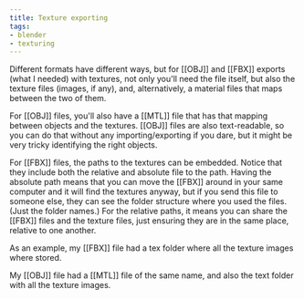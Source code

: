 ```yaml
---
title: Texture exporting
tags:
- blender
- texturing
---
```


Different formats have different ways, but for [[OBJ]] and [[FBX]] exports (what I needed) with textures, not only you'll need the file itself, but also the texture files (images, if any), and, alternatively, a material files that maps between the two of them.

For [[OBJ]] files, you'll also have a [[MTL]] file that has that mapping between objects and the textures. [[OBJ]] files are also text-readable, so you can do that without any importing/exporting if you dare, but it might be very tricky identifying the right objects.

For [[FBX]] files, the paths to the textures can be embedded. Notice that they include both the relative and absolute file to the path. Having the absolute path means that you can move the [[FBX]] around in your same computer and it will find the textures anyway, but if you send this file to someone else, they can see the folder structure where you used the files. (Just the folder names.) For the relative paths, it means you can share the [[FBX]] files and the texture files, just ensuring they are in the same place, relative to one another.

As an example, my [[FBX]] file had a tex folder where all the texture images where stored.

My [[OBJ]] file had a [[MTL]] file of the same name, and also the text folder with all the texture images.